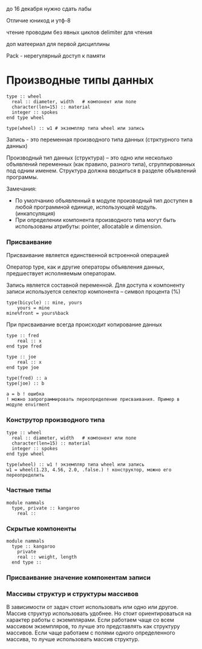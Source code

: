 до 16 декабря нужно сдать лабы

Отличие юникод и утф-8

чтение проводим без явных циклов
delimiter для чтения

доп матеериал для первой дисциплины

Pack - нерегулярный доступ к памяти

# Производные типы данных
```
type :: wheel
  real :: diameter, width   # компонент или поле
  character(len=15) :: material
  integer :: spokes
end type wheel

type(wheel) :: w1 # экземпляр типа wheel или запись
```
Запись - это переменная производного типа данных (стрктурного типа данных)

Производный тип данных (структура) – это одно или несколько объявлений переменных (как правило, разного типа), сгруппированных под одним именем. Структура должна вводиться в разделе объявлений программы.

Замечания:
- По умолчанию объявленный в модуле производный тип доступен в любой программной единице, использующей модуль.(инкапсуляция)
- При определении компонента производного типа могут быть использованы атрибуты: pointer, allocatable и dimension.


### Присваивание
Присваивание является единственной встроенной операцией

Оператор type, как и другие операторы объявления данных, предшествует исполняемым операторам.

Запись является составной переменной. Для доступа к компоненту записи используется селектор компонента – символ процента (%)

```
type(bicycle) :: mine, yours
    yours = mine
mine%front = yours%back
```

При присваивание всегда происходит копирование данных

```
type :: fred
    real :: x
end type fred

type :: joe
    real :: x
end type joe

type(fred) :: a
type(joe) :: b

a = b ! ошибка
! можно запрограммировать переопределение присваивания. Пример в модуле envirment
```

### Конструтор производного типа
```
type :: wheel
  real :: diameter, width   # компонент или поле
  character(len=15) :: material
  integer :: spokes
end type wheel

type(wheel) :: w1 ! экземпляр типа wheel или запись
w1 = wheel(1.23, 4.56, 2.0, .false.) ! конструктор, можно его переопределить
```

### Частные типы
```
module nammals
  type, private :: kangaroo
    real :: 
```

### Скрытые компоненты
```
module nammals
  type :: kangaroo
    private
    real :: weight, length
  end type ::
```

### Присваивание значение компонентам записи

### Массивы структур и структуры массивов

В зависимости от задач стоит использовать или одно или другое. Массив структур использовать удобнее. Но стоит ориентироваться на характер работы с экземплярами. Если работаем чаще со всем массивом экземпляров, то лучше это представлять как структуру массивов. Если чаще работаем с полями одного определенного массива, то лучше использовать массив структур.
```

```
```
```
